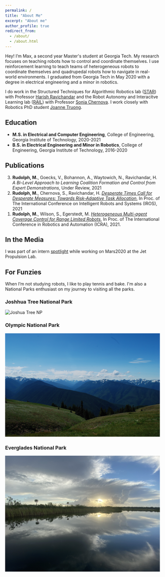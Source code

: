 ```yaml
---
permalink: /
title: "About Me"
excerpt: "About me"
author_profile: true
redirect_from: 
  - /about/
  - /about.html
---
```


Hey! I’m Max, a second year Master's student at Georgia Tech. My research focuses on teaching robots how to control and coordinate themselves. I use reinforcement learning to teach teams of heterogeneous robots to coordinate themselves and quadrupedal robots how to navigate in real-world environments. I graduated from Georgia Tech in May 2020 with a degree in electrical engineering and a minor in robotics. 

I do work in the Structured Techniques for Algorithmic Robotics lab (<a href="https://star-lab.cc.gatech.edu/">STAR</a>) with Professor <a href="https://harishravichandar.com/">Harish Ravichandar</a> and the Robot Autonomy and Interacitve Learning lab (<a href="https://www.cc.gatech.edu/~chernova/">RAIL</a>) with Professor <a href="https://rail.gatech.edu/">Sonia Chernova</a>. I work closely with Robotics PhD student <a href="https://www.joannetruong.com/">Joanne Truong</a>. 

## Education
- **M.S. in Electrical and Computer Engineering**, College of Engineering, Georgia Institute of Technology, 2020-2021
- **B.S. in Electrical Engineering and Minor in Robotics**, College of Engineering, Georgia Institute of Technology, 2016-2020

## Publications

<ol reversed>
  <li><strong>Rudolph, M.</strong>, Goecks, V.,  Bohannon, A., Waytowich, N., Ravichandar, H.   <em> A Bi-Level Approach to Learning Coalition Formation and Control from Expert Demonstrations</em>, Under Review, 2021</li>
  <li><strong>Rudolph, M.</strong>, Chernova, S., Ravichandar, H. <em> <a href="http://maxrudolph1.github.io/files/iros2021.pdf">Desperate Times Call for Desperate Measures: Towards Risk-Adaptive Task Allocation</a></em>,  In Proc. of The International Conference on Intelligent Robots and Systems (IROS), 2021</li>
  <li><strong>Rudolph, M.</strong>, Wilson, S., Egerstedt, M. <em> <a href="http://maxrudolph1.github.io/files/icra2021.pdf">Heterogeneous Multi-agent Coverage Control for Range Limited Robots</a></em>, In Proc. of The International Conference in Robotics and Automation (ICRA), 2021.</li>
</ol>


<!-- ## Work Experience -->


## In the Media

I was part of an intern [spotlight](https://www.jpl.nasa.gov/edu/news/2020/1/9/intern-turns-head-on-nasas-next-mars-rover/) while working on Mars2020 at the Jet Propulsion Lab.

## For Funzies
<!-- When I’m not studying robots, I like to tickle the ivories (piano), smack the fuzzies (tennis), and consume the dough (bake). I'm also a National Parks enthusiast on my jourrney to visiting all the parks.  -->

When I’m not studying robots, I like to play tennis and bake. I'm also a National Parks enthusiast on my journey to visiting all the parks.

### Joshhua Tree National Park
![Joshua Tree NP](/images/joshtree.png)

### Olympic National Park
![Olympic NP](/images/olympic.png)

### Everglades National Park
![Everglades NP](/images/everglades.png)
